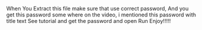 When You Extract this file make sure that use correct password,
And you get this password some where on the video, i mentioned this password with title text
See tutorial and get the password and open
Run Enjoy!!!!!
